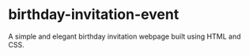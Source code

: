 # birthday-invitation-event
A simple and elegant birthday invitation webpage built using HTML and CSS.
